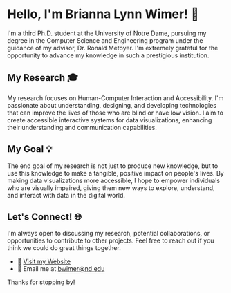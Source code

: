 # Hello, I'm Brianna Lynn Wimer! 👋

I'm a third Ph.D. student at the University of Notre Dame, pursuing my degree in the Computer Science and Engineering program under the guidance of my advisor, Dr. Ronald Metoyer. I'm extremely grateful for the opportunity to advance my knowledge in such a prestigious institution.

## My Research 🎓

My research focuses on Human-Computer Interaction and Accessibility. I'm passionate about understanding, designing, and developing technologies that can improve the lives of those who are blind or have low vision. I aim to create accessible interactive systems for data visualizations, enhancing their understanding and communication capabilities. 

## My Goal 💡

The end goal of my research is not just to produce new knowledge, but to use this knowledge to make a tangible, positive impact on people's lives. By making data visualizations more accessible, I hope to empower individuals who are visually impaired, giving them new ways to explore, understand, and interact with data in the digital world.

## Let's Connect! 🌐

I'm always open to discussing my research, potential collaborations, or opportunities to contribute to other projects. Feel free to reach out if you think we could do great things together.

- 🔗 [Visit my Website](https://www.briannawimer.com/)
- 📧 Email me at [bwimer@nd.edu](mailto:bwimer@nd.edu)

Thanks for stopping by!

